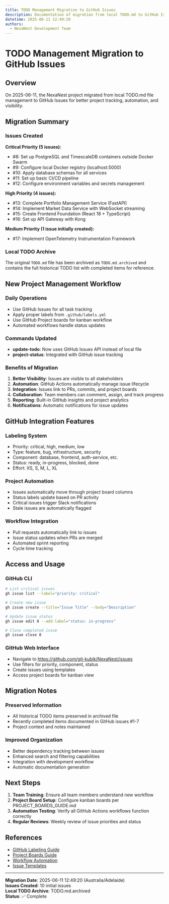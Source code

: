 ```yaml
---
title: TODO Management Migration to GitHub Issues
description: Documentation of migration from local TODO.md to GitHub Issues
datetime: 2025-06-11 12:49:20
authors:
  - NexaNest Development Team
---
```


# TODO Management Migration to GitHub Issues

## Overview

On 2025-06-11, the NexaNest project migrated from local TODO.md file management to GitHub Issues for better project tracking, automation, and visibility.

## Migration Summary

### Issues Created

**Critical Priority (5 issues):**
- #8: Set up PostgreSQL and TimescaleDB containers outside Docker Swarm
- #9: Configure local Docker registry (localhost:5000) 
- #10: Apply database schemas for all services
- #11: Set up basic CI/CD pipeline
- #12: Configure environment variables and secrets management

**High Priority (4 issues):**
- #13: Complete Portfolio Management Service (FastAPI)
- #14: Implement Market Data Service with WebSocket streaming
- #15: Create Frontend Foundation (React 18 + TypeScript)
- #16: Set up API Gateway with Kong

**Medium Priority (1 issue initially created):**
- #17: Implement OpenTelemetry Instrumentation Framework

### Local TODO Archive

The original `TODO.md` file has been archived as `TODO.md.archived` and contains the full historical TODO list with completed items for reference.

## New Project Management Workflow

### Daily Operations
- Use GitHub Issues for all task tracking
- Apply proper labels from `.github/labels.yml`
- Use GitHub Project boards for kanban workflow
- Automated workflows handle status updates

### Commands Updated
- **update-todo**: Now uses GitHub Issues API instead of local file
- **project-status**: Integrated with GitHub issue tracking

### Benefits of Migration

1. **Better Visibility**: Issues are visible to all stakeholders
2. **Automation**: GitHub Actions automatically manage issue lifecycle
3. **Integration**: Issues link to PRs, commits, and project boards
4. **Collaboration**: Team members can comment, assign, and track progress
5. **Reporting**: Built-in GitHub insights and project analytics
6. **Notifications**: Automatic notifications for issue updates

## GitHub Integration Features

### Labeling System
- Priority: critical, high, medium, low
- Type: feature, bug, infrastructure, security
- Component: database, frontend, auth-service, etc.
- Status: ready, in-progress, blocked, done
- Effort: XS, S, M, L, XL

### Project Automation
- Issues automatically move through project board columns
- Status labels update based on PR activity
- Critical issues trigger Slack notifications
- Stale issues are automatically flagged

### Workflow Integration
- Pull requests automatically link to issues
- Issue status updates when PRs are merged
- Automated sprint reporting
- Cycle time tracking

## Access and Usage

### GitHub CLI
```bash
# List critical issues
gh issue list --label="priority: critical"

# Create new issue
gh issue create --title="Issue Title" --body="Description"

# Update issue status
gh issue edit 8 --add-label="status: in-progress"

# Close completed issue
gh issue close 8
```

### GitHub Web Interface
- Navigate to https://github.com/git-kubik/NexaNest/issues
- Use filters for priority, component, status
- Create issues using templates
- Access project boards for kanban view

## Migration Notes

### Preserved Information
- All historical TODO items preserved in archived file
- Recently completed items documented in GitHub issues #1-7
- Project context and notes maintained

### Improved Organization
- Better dependency tracking between issues
- Enhanced search and filtering capabilities
- Integration with development workflow
- Automatic documentation generation

## Next Steps

1. **Team Training**: Ensure all team members understand new workflow
2. **Project Board Setup**: Configure kanban boards per PROJECT_BOARDS_GUIDE.md
3. **Automation Testing**: Verify all GitHub Actions workflows function correctly
4. **Regular Reviews**: Weekly review of issue priorities and status

## References

- [GitHub Labeling Guide](LABELING_GUIDE.md)
- [Project Boards Guide](PROJECT_BOARDS_GUIDE.md)
- [Workflow Automation](.github/workflows/)
- [Issue Templates](.github/ISSUE_TEMPLATE/)

---

**Migration Date**: 2025-06-11 12:49:20 (Australia/Adelaide)  
**Issues Created**: 10 initial issues  
**Local TODO Archive**: TODO.md.archived  
**Status**: ✅ Complete